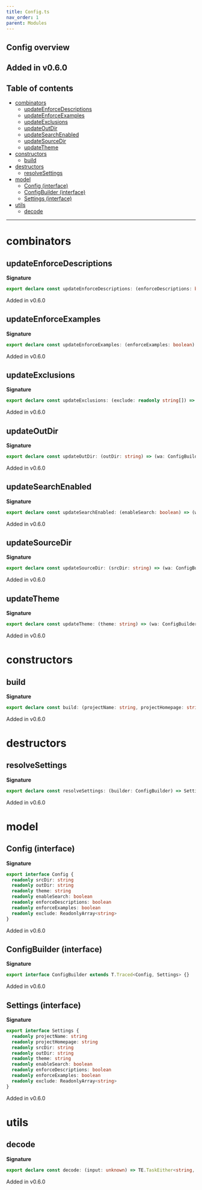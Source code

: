 ```yaml
---
title: Config.ts
nav_order: 1
parent: Modules
---
```

## Config overview

Added in v0.6.0
---

<h2 class="text-delta">Table of contents</h2>

- [combinators](#combinators)
  - [updateEnforceDescriptions](#updateenforcedescriptions)
  - [updateEnforceExamples](#updateenforceexamples)
  - [updateExclusions](#updateexclusions)
  - [updateOutDir](#updateoutdir)
  - [updateSearchEnabled](#updatesearchenabled)
  - [updateSourceDir](#updatesourcedir)
  - [updateTheme](#updatetheme)
- [constructors](#constructors)
  - [build](#build)
- [destructors](#destructors)
  - [resolveSettings](#resolvesettings)
- [model](#model)
  - [Config (interface)](#config-interface)
  - [ConfigBuilder (interface)](#configbuilder-interface)
  - [Settings (interface)](#settings-interface)
- [utils](#utils)
  - [decode](#decode)
---

# combinators
## updateEnforceDescriptions

**Signature**

```ts
export declare const updateEnforceDescriptions: (enforceDescriptions: boolean) => (wa: ConfigBuilder) => Settings
```

Added in v0.6.0
## updateEnforceExamples

**Signature**

```ts
export declare const updateEnforceExamples: (enforceExamples: boolean) => (wa: ConfigBuilder) => Settings
```

Added in v0.6.0
## updateExclusions

**Signature**

```ts
export declare const updateExclusions: (exclude: readonly string[]) => (wa: ConfigBuilder) => Settings
```

Added in v0.6.0
## updateOutDir

**Signature**

```ts
export declare const updateOutDir: (outDir: string) => (wa: ConfigBuilder) => Settings
```

Added in v0.6.0
## updateSearchEnabled

**Signature**

```ts
export declare const updateSearchEnabled: (enableSearch: boolean) => (wa: ConfigBuilder) => Settings
```

Added in v0.6.0
## updateSourceDir

**Signature**

```ts
export declare const updateSourceDir: (srcDir: string) => (wa: ConfigBuilder) => Settings
```

Added in v0.6.0
## updateTheme

**Signature**

```ts
export declare const updateTheme: (theme: string) => (wa: ConfigBuilder) => Settings
```

Added in v0.6.0
# constructors
## build

**Signature**

```ts
export declare const build: (projectName: string, projectHomepage: string) => ConfigBuilder
```

Added in v0.6.0
# destructors
## resolveSettings

**Signature**

```ts
export declare const resolveSettings: (builder: ConfigBuilder) => Settings
```

Added in v0.6.0
# model
## Config (interface)

**Signature**

```ts
export interface Config {
  readonly srcDir: string
  readonly outDir: string
  readonly theme: string
  readonly enableSearch: boolean
  readonly enforceDescriptions: boolean
  readonly enforceExamples: boolean
  readonly exclude: ReadonlyArray<string>
}
```

Added in v0.6.0
## ConfigBuilder (interface)

**Signature**

```ts
export interface ConfigBuilder extends T.Traced<Config, Settings> {}
```

Added in v0.6.0
## Settings (interface)

**Signature**

```ts
export interface Settings {
  readonly projectName: string
  readonly projectHomepage: string
  readonly srcDir: string
  readonly outDir: string
  readonly theme: string
  readonly enableSearch: boolean
  readonly enforceDescriptions: boolean
  readonly enforceExamples: boolean
  readonly exclude: ReadonlyArray<string>
}
```

Added in v0.6.0
# utils
## decode

**Signature**

```ts
export declare const decode: (input: unknown) => TE.TaskEither<string, Partial<Config>>
```

Added in v0.6.0
